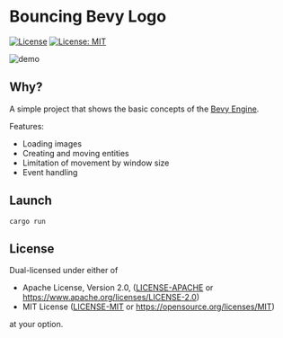 # Bouncing Bevy Logo
[![License](https://img.shields.io/badge/License-Apache%202.0-blue.svg)](https://opensource.org/licenses/Apache-2.0)
[![License: MIT](https://img.shields.io/badge/License-MIT-yellow.svg)](https://opensource.org/licenses/MIT)

![demo](../media/demo.gif?raw=true)

## Why?

A simple project that shows the basic concepts of the [Bevy Engine](https://github.com/bevyengine/bevy).

Features:
 - Loading images
 - Creating and moving entities
 - Limitation of movement by window size
 - Event handling

## Launch
```
cargo run
```

## License

Dual-licensed under either of

- Apache License, Version 2.0, ([LICENSE-APACHE](/LICENSE-APACHE) or https://www.apache.org/licenses/LICENSE-2.0)
- MIT License ([LICENSE-MIT](/LICENSE-MIT) or https://opensource.org/licenses/MIT)

at your option.
